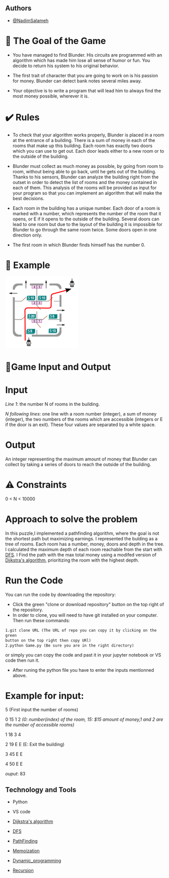 ## Authors

- [@NadimSalameh](https://github.com/NadimSalameh)


# 🎯 The Goal of the Game

- You have managed to find Blunder. His circuits are programmed with an algorithm which has made him lose all sense of humor or fun. You decide to return his system to his original behavior.

- The first trait of character that you are going to work on is his passion for money. Blunder can detect bank notes several miles away.

- Your objective is to write a program that will lead him to always find the most money possible, wherever it is.

# 	✔️ Rules

- To check that your algorithm works properly, Blunder is placed in a room at the entrance of a building. There is a sum of money in each of the rooms that make up this building. Each room has exactly two doors which you can use to get out. Each door leads either to a new room or to the outside of the building.

- Blunder must collect as much money as possible, by going from room to room, without being able to go back, until he gets out of the building. Thanks to his sensors, Blunder can analyze the building right from the outset in order to detect the list of rooms and the money contained in each of them. This analysis of the rooms will be provided as input for your program so that you can implement an algorithm that will make the best decisions.

- Each room in the building has a unique number. Each door of a room is marked with a number, which represents the number of the room that it opens, or E if it opens to the outside of the building. Several doors can lead to one room but due to the layout of the building it is impossible for Blunder to go through the same room twice. Some doors open in one direction only.

- The first room in which Blunder finds himself has the number 0.

# 🎦 Example 
![In this example, Blunder pockets $40 by going through the rooms 0, 2, 3 and 5 before leaving the building.](https://github.com/NadimSalameh/Blunder-Codingame/blob/main/Bender2-example.png)

# 🔴Game Input and Output
# Input

*Line 1*: the number N of rooms in the building.

*N following lines*: one line with a room number (integer), a sum of money (integer), the two numbers of the rooms which are accessible (integers or E if the door is an exit). These four values are separated by a white space.

# Output 
An integer representing the maximum amount of money that Blunder can collect by taking a series of doors to reach the outside of the building.

# ⚠️ Constraints
0 < N < 10000




# Approach to solve the problem

In this puzzle,I implemented a pathfinding algorithm, where the goal is not the shortest path but maximizing earnings. I represented the bulding as a tree of rooms. Each room has a number, money, doors and depth in the tree. I calculated the maximum depth of each room reachable from the start with [DFS](https://en.wikipedia.org/wiki/Depth-first_search).  I Find the path with the max total money using a modifed version of [Dijkstra's algorithm](https://en.wikipedia.org/wiki/Dijkstra%27s_algorithm), prioritizing the room with the highest depth.

# Run the Code

You can run the code by downloading the repository:

- Click the green "clone or download repository" button on the top right of the repository.
- In order to clone, you will need to have git installed on your computer. Then run these commands:
```console
1.git clone URL (The URL of repo you can copy it by clicking on the green 
button on the top right then copy URl)
2.python Game.py (Be sure you are in the right directory)

```
or simply you can copy the code and past it in your jupyter notebook or VS code then run it.
* After runing the python file you have to enter the inputs mentionned above.
# Example for input:
5 (First input the number of rooms)

0 15 1 2 *(0: number(index) of the room, 15: $15 amount of money,1 and 2 are the number of accessible rooms)*

1 18 3 4 

2 19 E E (E: Exit the building)

3 45 E E

4 50 E E

*ouput*:
83 
## Technology and Tools

* Python

* VS code

* [Dijkstra's algorithm](https://en.wikipedia.org/wiki/Dijkstra%27s_algorithm)

* [DFS](https://en.wikipedia.org/wiki/Depth-first_search)

* [PathFinding](https://en.wikipedia.org/wiki/Pathfinding)

* [Memoization](https://en.wikipedia.org/wiki/Memoization)

* [Dynamic_programming](https://en.wikipedia.org/wiki/Dynamic_programming)

* [Recursion](https://en.wikipedia.org/wiki/Recursion)
